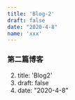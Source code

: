 ```yaml
---
title: 'Blog-2'
draft: false
date: "2020-4-8"
name: 'xxx'
---
```


### 第二篇博客
2. title: 'Blog2'
3. draft: false
4. date: "2020-4-8"